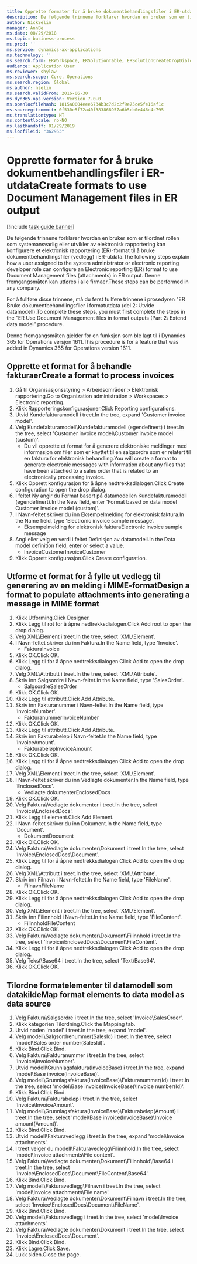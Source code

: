 ```yaml
---
title: Opprette formater for å bruke dokumentbehandlingsfiler i ER-utdata
description: De følgende trinnene forklarer hvordan en bruker som er tilordnet rollen som systemansvarlig eller utvikler av elektronisk rapportering kan konfigurere et elektronisk rapporteringsformat til å bruke dokumentbehandlingsfiler i ER-utdata.
author: NickSelin
manager: AnnBe
ms.date: 08/29/2018
ms.topic: business-process
ms.prod: ''
ms.service: dynamics-ax-applications
ms.technology: ''
ms.search.form: ERWorkspace, ERSolutionTable, ERSolutionCreateDropDialog, EROperationDesigner, ERComponentTypeDropDialog
audience: Application User
ms.reviewer: shylaw
ms.search.scope: Core, Operations
ms.search.region: Global
ms.author: nselin
ms.search.validFrom: 2016-06-30
ms.dyn365.ops.version: Version 7.0.0
ms.openlocfilehash: 1815a0004eee6734b3c7d2c2f9e75ce5fe16af1c
ms.sourcegitcommit: 0f530e5f72a40f383868957a6b5cb0e446e4c795
ms.translationtype: HT
ms.contentlocale: nb-NO
ms.lasthandoff: 01/29/2019
ms.locfileid: "362953"
---
```

# <a name="create-formats-to-use-document-management-files-in-er-output"></a><span data-ttu-id="a28dc-103">Opprette formater for å bruke dokumentbehandlingsfiler i ER-utdata</span><span class="sxs-lookup"><span data-stu-id="a28dc-103">Create formats to use Document Management files in ER output</span></span>

[!include [task guide banner](../../includes/task-guide-banner.md)]

<span data-ttu-id="a28dc-104">De følgende trinnene forklarer hvordan en bruker som er tilordnet rollen som systemansvarlig eller utvikler av elektronisk rapportering kan konfigurere et elektronisk rapportering (ER)-format til å bruke dokumentbehandlingsfiler (vedlegg) i ER-utdata.</span><span class="sxs-lookup"><span data-stu-id="a28dc-104">The following steps explain how a user assigned to the system administrator or electronic reporting developer role can configure an Electronic reporting (ER) format to use Document Management files (attachments) in ER output.</span></span> <span data-ttu-id="a28dc-105">Denne fremgangsmåten kan utføres i alle firmaer.</span><span class="sxs-lookup"><span data-stu-id="a28dc-105">These steps can be performed in any company.</span></span>

<span data-ttu-id="a28dc-106">For å fullføre disse trinnene, må du først fullføre trinnene i prosedyren "ER Bruke dokumentbehandlingsfiler i formatutdata (del 2: Utvide datamodell).</span><span class="sxs-lookup"><span data-stu-id="a28dc-106">To complete these steps, you must first complete the steps in the “ER Use Document Management files in format outputs (Part 2: Extend data model” procedure.</span></span>

<span data-ttu-id="a28dc-107">Denne fremgangsmåten gjelder for en funksjon som ble lagt til i Dynamics 365 for Operations versjon 1611.</span><span class="sxs-lookup"><span data-stu-id="a28dc-107">This procedure is for a feature that was added in Dynamics 365 for Operations version 1611.</span></span>


## <a name="create-a-format-to-process-invoices"></a><span data-ttu-id="a28dc-108">Opprette et format for å behandle fakturaer</span><span class="sxs-lookup"><span data-stu-id="a28dc-108">Create a format to process invoices</span></span>
1. <span data-ttu-id="a28dc-109">Gå til Organisasjonsstyring > Arbeidsområder > Elektronisk rapportering.</span><span class="sxs-lookup"><span data-stu-id="a28dc-109">Go to Organization administration > Workspaces > Electronic reporting.</span></span>
2. <span data-ttu-id="a28dc-110">Klikk Rapporteringskonfigurasjoner.</span><span class="sxs-lookup"><span data-stu-id="a28dc-110">Click Reporting configurations.</span></span>
3. <span data-ttu-id="a28dc-111">Utvid Kundefakturamodell i treet.</span><span class="sxs-lookup"><span data-stu-id="a28dc-111">In the tree, expand 'Customer invoice model'.</span></span>
4. <span data-ttu-id="a28dc-112">Velg Kundefakturamodell\Kundefakturamodell (egendefinert) i treet.</span><span class="sxs-lookup"><span data-stu-id="a28dc-112">In the tree, select 'Customer invoice model\Customer invoice model (custom)'.</span></span>
    * <span data-ttu-id="a28dc-113">Du vil opprette et format for å generere elektroniske meldinger med informasjon om filer som er knyttet til en salgsordre som er relatert til en faktura for elektronisk behandling.</span><span class="sxs-lookup"><span data-stu-id="a28dc-113">You will create a format to generate electronic messages with information about any files that have been attached to a sales order that is related to an electronically processing invoice.</span></span>  
5. <span data-ttu-id="a28dc-114">Klikk Opprett konfigurasjon for å åpne nedtrekksdialogen.</span><span class="sxs-lookup"><span data-stu-id="a28dc-114">Click Create configuration to open the drop dialog.</span></span>
6. <span data-ttu-id="a28dc-115">I feltet Ny angir du Format basert på datamodellen Kundefakturamodell (egendefinert).</span><span class="sxs-lookup"><span data-stu-id="a28dc-115">In the New field, enter 'Format based on data model Customer invoice model (custom)'.</span></span>
7. <span data-ttu-id="a28dc-116">I Navn-feltet skriver du inn Eksempelmelding for elektronisk faktura.</span><span class="sxs-lookup"><span data-stu-id="a28dc-116">In the Name field, type 'Electronic invoice sample message'.</span></span>
    * <span data-ttu-id="a28dc-117">Eksempelmelding for elektronisk faktura</span><span class="sxs-lookup"><span data-stu-id="a28dc-117">Electronic invoice sample message</span></span>  
8. <span data-ttu-id="a28dc-118">Angi eller velg en verdi i feltet Definisjon av datamodell.</span><span class="sxs-lookup"><span data-stu-id="a28dc-118">In the Data model definition field, enter or select a value.</span></span>
    * <span data-ttu-id="a28dc-119">InvoiceCustomer</span><span class="sxs-lookup"><span data-stu-id="a28dc-119">InvoiceCustomer</span></span>  
9. <span data-ttu-id="a28dc-120">Klikk Opprett konfigurasjon.</span><span class="sxs-lookup"><span data-stu-id="a28dc-120">Click Create configuration.</span></span>

## <a name="design-a-format-to-populate-attachments-into-generating-a-message-in-mime-format"></a><span data-ttu-id="a28dc-121">Utforme et format for å fylle ut vedlegg til generering av en melding i MIME-format</span><span class="sxs-lookup"><span data-stu-id="a28dc-121">Design a format to populate attachments into generating a message in MIME format</span></span>
1. <span data-ttu-id="a28dc-122">Klikk Utforming.</span><span class="sxs-lookup"><span data-stu-id="a28dc-122">Click Designer.</span></span>
2. <span data-ttu-id="a28dc-123">Klikk Legg til rot for å åpne nedtrekksdialogen.</span><span class="sxs-lookup"><span data-stu-id="a28dc-123">Click Add root to open the drop dialog.</span></span>
3. <span data-ttu-id="a28dc-124">Velg XML\Element i treet.</span><span class="sxs-lookup"><span data-stu-id="a28dc-124">In the tree, select 'XML\Element'.</span></span>
4. <span data-ttu-id="a28dc-125">I Navn-feltet skriver du inn Faktura.</span><span class="sxs-lookup"><span data-stu-id="a28dc-125">In the Name field, type 'Invoice'.</span></span>
    * <span data-ttu-id="a28dc-126">Faktura</span><span class="sxs-lookup"><span data-stu-id="a28dc-126">Invoice</span></span>  
5. <span data-ttu-id="a28dc-127">Klikk OK.</span><span class="sxs-lookup"><span data-stu-id="a28dc-127">Click OK.</span></span>
6. <span data-ttu-id="a28dc-128">Klikk Legg til for å åpne nedtrekksdialogen.</span><span class="sxs-lookup"><span data-stu-id="a28dc-128">Click Add to open the drop dialog.</span></span>
7. <span data-ttu-id="a28dc-129">Velg XML\Attributt i treet.</span><span class="sxs-lookup"><span data-stu-id="a28dc-129">In the tree, select 'XML\Attribute'.</span></span>
8. <span data-ttu-id="a28dc-130">Skriv inn Salgsordre i Navn-feltet.</span><span class="sxs-lookup"><span data-stu-id="a28dc-130">In the Name field, type 'SalesOrder'.</span></span>
    * <span data-ttu-id="a28dc-131">Salgsordre</span><span class="sxs-lookup"><span data-stu-id="a28dc-131">SalesOrder</span></span>  
9. <span data-ttu-id="a28dc-132">Klikk OK.</span><span class="sxs-lookup"><span data-stu-id="a28dc-132">Click OK.</span></span>
10. <span data-ttu-id="a28dc-133">Klikk Legg til attributt.</span><span class="sxs-lookup"><span data-stu-id="a28dc-133">Click Add Attribute.</span></span>
11. <span data-ttu-id="a28dc-134">Skriv inn Fakturanummer i Navn-feltet.</span><span class="sxs-lookup"><span data-stu-id="a28dc-134">In the Name field, type 'InvoiceNumber'.</span></span>
    * <span data-ttu-id="a28dc-135">Fakturanummer</span><span class="sxs-lookup"><span data-stu-id="a28dc-135">InvoiceNumber</span></span>  
12. <span data-ttu-id="a28dc-136">Klikk OK.</span><span class="sxs-lookup"><span data-stu-id="a28dc-136">Click OK.</span></span>
13. <span data-ttu-id="a28dc-137">Klikk Legg til attributt.</span><span class="sxs-lookup"><span data-stu-id="a28dc-137">Click Add Attribute.</span></span>
14. <span data-ttu-id="a28dc-138">Skriv inn Fakturabeløp i Navn-feltet.</span><span class="sxs-lookup"><span data-stu-id="a28dc-138">In the Name field, type 'InvoiceAmount'.</span></span>
    * <span data-ttu-id="a28dc-139">Fakturabeløp</span><span class="sxs-lookup"><span data-stu-id="a28dc-139">InvoiceAmount</span></span>  
15. <span data-ttu-id="a28dc-140">Klikk OK.</span><span class="sxs-lookup"><span data-stu-id="a28dc-140">Click OK.</span></span>
16. <span data-ttu-id="a28dc-141">Klikk Legg til for å åpne nedtrekksdialogen.</span><span class="sxs-lookup"><span data-stu-id="a28dc-141">Click Add to open the drop dialog.</span></span>
17. <span data-ttu-id="a28dc-142">Velg XML\Element i treet.</span><span class="sxs-lookup"><span data-stu-id="a28dc-142">In the tree, select 'XML\Element'.</span></span>
18. <span data-ttu-id="a28dc-143">I Navn-feltet skriver du inn Vedlagte dokumenter.</span><span class="sxs-lookup"><span data-stu-id="a28dc-143">In the Name field, type 'EnclosedDocs'.</span></span>
    * <span data-ttu-id="a28dc-144">Vedlagte dokumenter</span><span class="sxs-lookup"><span data-stu-id="a28dc-144">EnclosedDocs</span></span>  
19. <span data-ttu-id="a28dc-145">Klikk OK.</span><span class="sxs-lookup"><span data-stu-id="a28dc-145">Click OK.</span></span>
20. <span data-ttu-id="a28dc-146">Velg Faktura\Vedlagte dokumenter i treet.</span><span class="sxs-lookup"><span data-stu-id="a28dc-146">In the tree, select 'Invoice\EnclosedDocs'.</span></span>
21. <span data-ttu-id="a28dc-147">Klikk Legg til element.</span><span class="sxs-lookup"><span data-stu-id="a28dc-147">Click Add Element.</span></span>
22. <span data-ttu-id="a28dc-148">I Navn-feltet skriver du inn Dokument.</span><span class="sxs-lookup"><span data-stu-id="a28dc-148">In the Name field, type 'Document'.</span></span>
    * <span data-ttu-id="a28dc-149">Dokument</span><span class="sxs-lookup"><span data-stu-id="a28dc-149">Document</span></span>  
23. <span data-ttu-id="a28dc-150">Klikk OK.</span><span class="sxs-lookup"><span data-stu-id="a28dc-150">Click OK.</span></span>
24. <span data-ttu-id="a28dc-151">Velg Faktura\Vedlagte dokumenter\Dokument i treet.</span><span class="sxs-lookup"><span data-stu-id="a28dc-151">In the tree, select 'Invoice\EnclosedDocs\Document'.</span></span>
25. <span data-ttu-id="a28dc-152">Klikk Legg til for å åpne nedtrekksdialogen.</span><span class="sxs-lookup"><span data-stu-id="a28dc-152">Click Add to open the drop dialog.</span></span>
26. <span data-ttu-id="a28dc-153">Velg XML\Attributt i treet.</span><span class="sxs-lookup"><span data-stu-id="a28dc-153">In the tree, select 'XML\Attribute'.</span></span>
27. <span data-ttu-id="a28dc-154">Skriv inn Filnavn i Navn-feltet.</span><span class="sxs-lookup"><span data-stu-id="a28dc-154">In the Name field, type 'FileName'.</span></span>
    * <span data-ttu-id="a28dc-155">Filnavn</span><span class="sxs-lookup"><span data-stu-id="a28dc-155">FileName</span></span>  
28. <span data-ttu-id="a28dc-156">Klikk OK.</span><span class="sxs-lookup"><span data-stu-id="a28dc-156">Click OK.</span></span>
29. <span data-ttu-id="a28dc-157">Klikk Legg til for å åpne nedtrekksdialogen.</span><span class="sxs-lookup"><span data-stu-id="a28dc-157">Click Add to open the drop dialog.</span></span>
30. <span data-ttu-id="a28dc-158">Velg XML\Element i treet.</span><span class="sxs-lookup"><span data-stu-id="a28dc-158">In the tree, select 'XML\Element'.</span></span>
31. <span data-ttu-id="a28dc-159">Skriv inn Filinnhold i Navn-feltet.</span><span class="sxs-lookup"><span data-stu-id="a28dc-159">In the Name field, type 'FileContent'.</span></span>
    * <span data-ttu-id="a28dc-160">Filinnhold</span><span class="sxs-lookup"><span data-stu-id="a28dc-160">FileContent</span></span>  
32. <span data-ttu-id="a28dc-161">Klikk OK.</span><span class="sxs-lookup"><span data-stu-id="a28dc-161">Click OK.</span></span>
33. <span data-ttu-id="a28dc-162">Velg Faktura\Vedlagte dokumenter\Dokument\Filinnhold i treet.</span><span class="sxs-lookup"><span data-stu-id="a28dc-162">In the tree, select 'Invoice\EnclosedDocs\Document\FileContent'.</span></span>
34. <span data-ttu-id="a28dc-163">Klikk Legg til for å åpne nedtrekksdialogen.</span><span class="sxs-lookup"><span data-stu-id="a28dc-163">Click Add to open the drop dialog.</span></span>
35. <span data-ttu-id="a28dc-164">Velg Tekst\Base64 i treet.</span><span class="sxs-lookup"><span data-stu-id="a28dc-164">In the tree, select 'Text\Base64'.</span></span>
36. <span data-ttu-id="a28dc-165">Klikk OK.</span><span class="sxs-lookup"><span data-stu-id="a28dc-165">Click OK.</span></span>

## <a name="map-format-elements-to-data-model-as-data-source"></a><span data-ttu-id="a28dc-166">Tilordne formatelementer til datamodell som datakilde</span><span class="sxs-lookup"><span data-stu-id="a28dc-166">Map format elements to data model as data source</span></span>
1. <span data-ttu-id="a28dc-167">Velg Faktura\Salgsordre i treet.</span><span class="sxs-lookup"><span data-stu-id="a28dc-167">In the tree, select 'Invoice\SalesOrder'.</span></span>
2. <span data-ttu-id="a28dc-168">Klikk kategorien Tilordning.</span><span class="sxs-lookup"><span data-stu-id="a28dc-168">Click the Mapping tab.</span></span>
3. <span data-ttu-id="a28dc-169">Utvid noden 'model' i treet.</span><span class="sxs-lookup"><span data-stu-id="a28dc-169">In the tree, expand 'model'.</span></span>
4. <span data-ttu-id="a28dc-170">Velg modell\Salgsordrenummer(SalesId) i treet.</span><span class="sxs-lookup"><span data-stu-id="a28dc-170">In the tree, select 'model\Sales order number(SalesId)'.</span></span>
5. <span data-ttu-id="a28dc-171">Klikk Bind.</span><span class="sxs-lookup"><span data-stu-id="a28dc-171">Click Bind.</span></span>
6. <span data-ttu-id="a28dc-172">Velg Faktura\Fakturanummer i treet.</span><span class="sxs-lookup"><span data-stu-id="a28dc-172">In the tree, select 'Invoice\InvoiceNumber'.</span></span>
7. <span data-ttu-id="a28dc-173">Utvid modell\Grunnlagsfaktura(InvoiceBase) i treet.</span><span class="sxs-lookup"><span data-stu-id="a28dc-173">In the tree, expand 'model\Base invoice(InvoiceBase)'.</span></span>
8. <span data-ttu-id="a28dc-174">Velg modell\Grunnlagsfaktura(InvoiceBase)\Fakturanummer(Id) i treet.</span><span class="sxs-lookup"><span data-stu-id="a28dc-174">In the tree, select 'model\Base invoice(InvoiceBase)\Invoice number(Id)'.</span></span>
9. <span data-ttu-id="a28dc-175">Klikk Bind.</span><span class="sxs-lookup"><span data-stu-id="a28dc-175">Click Bind.</span></span>
10. <span data-ttu-id="a28dc-176">Velg Faktura\Fakturabeløp i treet.</span><span class="sxs-lookup"><span data-stu-id="a28dc-176">In the tree, select 'Invoice\InvoiceAmount'.</span></span>
11. <span data-ttu-id="a28dc-177">Velg modell\Grunnlagsfaktura(InvoiceBase)\Fakturabeløp(Amount) i treet.</span><span class="sxs-lookup"><span data-stu-id="a28dc-177">In the tree, select 'model\Base invoice(InvoiceBase)\Invoice amount(Amount)'.</span></span>
12. <span data-ttu-id="a28dc-178">Klikk Bind.</span><span class="sxs-lookup"><span data-stu-id="a28dc-178">Click Bind.</span></span>
13. <span data-ttu-id="a28dc-179">Utvid modell\Fakturavedlegg i treet.</span><span class="sxs-lookup"><span data-stu-id="a28dc-179">In the tree, expand 'model\Invoice attachments'.</span></span>
14. <span data-ttu-id="a28dc-180">I treet velger du modell\Fakturavedlegg\Filinnhold.</span><span class="sxs-lookup"><span data-stu-id="a28dc-180">In the tree, select 'model\Invoice attachments\File content'.</span></span>
15. <span data-ttu-id="a28dc-181">Velg Faktura\Vedlagte dokumenter\Dokument\Filinnhold\Base64 i treet.</span><span class="sxs-lookup"><span data-stu-id="a28dc-181">In the tree, select 'Invoice\EnclosedDocs\Document\FileContent\Base64'.</span></span>
16. <span data-ttu-id="a28dc-182">Klikk Bind.</span><span class="sxs-lookup"><span data-stu-id="a28dc-182">Click Bind.</span></span>
17. <span data-ttu-id="a28dc-183">Velg modell\Fakturavedlegg\Filnavn i treet.</span><span class="sxs-lookup"><span data-stu-id="a28dc-183">In the tree, select 'model\Invoice attachments\File name'.</span></span>
18. <span data-ttu-id="a28dc-184">Velg Faktura\Vedlagte dokumenter\Dokument\Filnavn i treet.</span><span class="sxs-lookup"><span data-stu-id="a28dc-184">In the tree, select 'Invoice\EnclosedDocs\Document\FileName'.</span></span>
19. <span data-ttu-id="a28dc-185">Klikk Bind.</span><span class="sxs-lookup"><span data-stu-id="a28dc-185">Click Bind.</span></span>
20. <span data-ttu-id="a28dc-186">Velg modell\Fakturavedlegg i treet.</span><span class="sxs-lookup"><span data-stu-id="a28dc-186">In the tree, select 'model\Invoice attachments'.</span></span>
21. <span data-ttu-id="a28dc-187">Velg Faktura\Vedlagte dokumenter\Dokument i treet.</span><span class="sxs-lookup"><span data-stu-id="a28dc-187">In the tree, select 'Invoice\EnclosedDocs\Document'.</span></span>
22. <span data-ttu-id="a28dc-188">Klikk Bind.</span><span class="sxs-lookup"><span data-stu-id="a28dc-188">Click Bind.</span></span>
23. <span data-ttu-id="a28dc-189">Klikk Lagre.</span><span class="sxs-lookup"><span data-stu-id="a28dc-189">Click Save.</span></span>
24. <span data-ttu-id="a28dc-190">Lukk siden.</span><span class="sxs-lookup"><span data-stu-id="a28dc-190">Close the page.</span></span>

